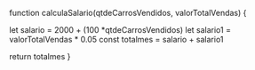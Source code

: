 function calculaSalario(qtdeCarrosVendidos, valorTotalVendas) {

 let salario = 2000 + (100 *qtdeCarrosVendidos)
 let salario1 = valorTotalVendas * 0.05
 const totalmes = salario + salario1
 
 return totalmes
}



  